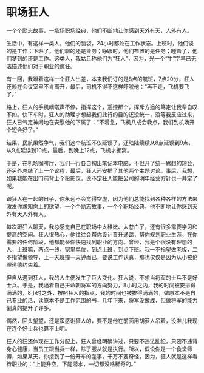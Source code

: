 # 职场狂人

一个个励志故事，一场场职场经典，他们不断地让你感到天外有天，人外有人。

生活中，有这样一类人，他们的脑袋，24小时都处在工作状态。上班时，他们谈的是工作；下班了，他们聊的还是业务；睁眼时，他们布置的是任务；睡着了，他们梦到的还是工作。这类人，我姑且称他们为“狂人”，因为，光一个“牛”字早已无法描述他们对于职业的疯狂。

有一回，我跟着这样一个狂人出差，本来我们订的是8点的航班，7点20分，狂人还赖在会议室里不肯离开，最后，司机不得不这样吓唬他：“再不走，飞机要飞了。”

路上，狂人的手机嘀嗒声不停，指挥这个，遥控那个，挥斥方遒的笃定让我辈自叹不如。快下车时，狂人的助理才想起我们此行的目的还没统一，没等我反应过来，狂人已气定神闲地在安慰他的下属了：“不着急，飞机八成会晚点，我们到机场开个短会好了。”

结果，民航果然争气，我们这个航班不仅延误了，还陆陆续续从8点延误到9点，从9点延误到10点，最后，到晚上12点，飞机才挪窝。

于是，在机场咖啡厅，我们一行各自掏出笔记本电脑，不但开了统一思想的短会，还另外总结了上一个议程，最后，狂人还安插了其他两个主题讨论。事后，我想，如果我能在出门前背上个投影仪，说不定狂人能把公司的明年经营方针也一并定了呢。

跟狂人在一起的日子，你永远不会觉得空虚，因为他们总能找到各种各样的方法来激发你求知向上的欲望，一个个励志故事，一个个职场经典，他不断地让你感到天外有天人外有人。

每次跟狂人聊天，我总感觉自己在职场中太稚嫩、太苍白了，还有很多需要学习和提高的空间。狂人很热心，他往往会帮你设计晋升通路，帮你规划职业生涯，在你需要的任何阶段，他都能替你快速找到职业的方向。曾经，我是个很没有理想的人，上班嘛，两点一线，家里单位，到点上班，到点下班。我一不指望做老板，二不指望做领导，上一天班撞一天钟而已，要说工作认真，那也仅仅是因为从小被伦理道德约束着。

但自从遇到狂人，我的人生便发生了巨大变化。狂人说，不想当将军的士兵不是好士兵。于是，我逼着自己拼命朝将军的方向努力，8小时之内，我的时间被安排得满满的，8小时之外，按照狂人的指点，我的时间也被排得满满的，做原本不是自己专业的活，读原本不是工作范围的书，几年下来，将军没做成，但做将军的能力倒真的提升了许多。

偶然，回头望望，还是蛮感谢狂人的，要不是他在前面用胡萝人吊着，没准儿我现在连个好士兵也算不上呢。

狂人的狂还体现在工作分配上，狂人曾经明确讲过，只要不违法乱纪，只要不违背身心健康，当员工跟当兵一样，除了服从就是执行。所以，假设你是一个食堂师傅，如果某天，你接到了一份开车的差事，千万不要奇怪，因为，狂人就是这样看待职业的：“上能升空，下能潜水，一切都没啥稀奇的。”